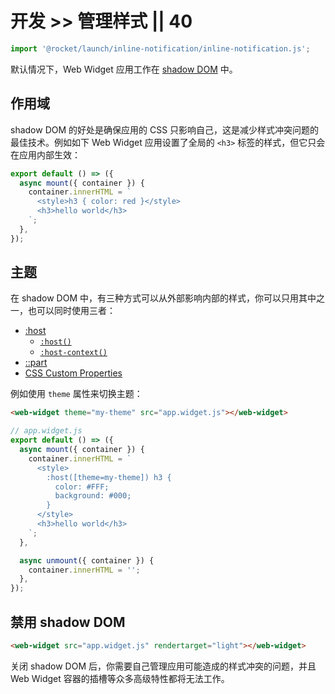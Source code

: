 # 开发 >> 管理样式 || 40

```js script
import '@rocket/launch/inline-notification/inline-notification.js';
```

默认情况下，Web Widget 应用工作在 [shadow DOM](https://developer.mozilla.org/en-US/docs/Web/Web_Components/Using_shadow_DOM) 中。

## 作用域

shadow DOM 的好处是确保应用的 CSS 只影响自己，这是减少样式冲突问题的最佳技术。例如如下 Web Widget 应用设置了全局的 `<h3>` 标签的样式，但它只会在应用内部生效：

```js
export default () => ({
  async mount({ container }) {
    container.innerHTML = `
      <style>h3 { color: red }</style>
      <h3>hello world</h3>
    `;
  },
});
```

## 主题

在 shadow DOM 中，有三种方式可以从外部影响内部的样式，你可以只用其中之一，也可以同时使用三者：

- [:host](https://developer.mozilla.org/en-US/docs/Web/CSS/:host)
  - [`:host()`](<https://developer.mozilla.org/en-US/docs/Web/CSS/:host()>)
  - [`:host-context()`](<https://developer.mozilla.org/en-US/docs/Web/CSS/:host-context()>)
- [::part](https://developer.mozilla.org/en-US/docs/Web/CSS/::part)
- [CSS Custom Properties](https://developer.mozilla.org/en-US/docs/Web/CSS/Using_CSS_custom_properties)

例如使用 `theme` 属性来切换主题：

```html
<web-widget theme="my-theme" src="app.widget.js"></web-widget>
```

```js
// app.widget.js
export default () => ({
  async mount({ container }) {
    container.innerHTML = `
      <style>
        :host([theme=my-theme]) h3 {
          color: #FFF;
          background: #000;
        }
      </style>
      <h3>hello world</h3>
    `;
  },

  async unmount({ container }) {
    container.innerHTML = '';
  },
});
```

## 禁用 shadow DOM

```html
<web-widget src="app.widget.js" rendertarget="light"></web-widget>
```

<inline-notification type="warning">

关闭 shadow DOM 后，你需要自己管理应用可能造成的样式冲突的问题，并且 Web Widget 容器的插槽等众多高级特性都将无法工作。

</inline-notification>
